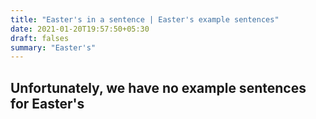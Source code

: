 ```yaml
---
title: "Easter's in a sentence | Easter's example sentences"
date: 2021-01-20T19:57:50+05:30
draft: falses
summary: "Easter's"
---
```

## Unfortunately, we have no example sentences for Easter's                 
